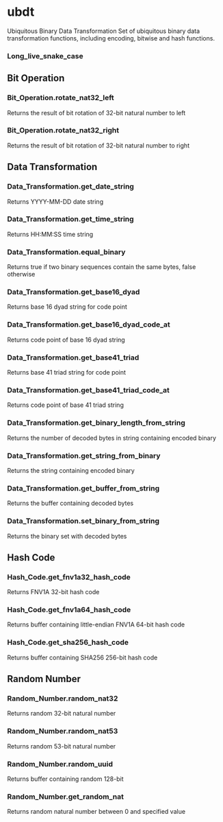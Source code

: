 # ubdt
Ubiquitous Binary Data Transformation
Set of ubiquitous binary data transformation functions, including encoding, bitwise and hash functions.

### Long_live_snake_case


## Bit Operation

### Bit_Operation.rotate_nat32_left
Returns the result of bit rotation of 32-bit natural number to left

### Bit_Operation.rotate_nat32_right
Returns the result of bit rotation of 32-bit natural number to right


## Data Transformation

### Data_Transformation.get_date_string
Returns YYYY-MM-DD date string

### Data_Transformation.get_time_string
Returns HH:MM:SS time string

### Data_Transformation.equal_binary
Returns true if two binary sequences contain the same bytes, false otherwise

### Data_Transformation.get_base16_dyad
Returns base 16 dyad string for code point

### Data_Transformation.get_base16_dyad_code_at
Returns code point of base 16 dyad string

### Data_Transformation.get_base41_triad
Returns base 41 triad string for code point

### Data_Transformation.get_base41_triad_code_at
Returns code point of base 41 triad string

### Data_Transformation.get_binary_length_from_string
Returns the number of decoded bytes in string containing encoded binary

### Data_Transformation.get_string_from_binary
Returns the string containing encoded binary

### Data_Transformation.get_buffer_from_string
Returns the buffer containing decoded bytes

### Data_Transformation.set_binary_from_string
Returns the binary set with decoded bytes


## Hash Code

### Hash_Code.get_fnv1a32_hash_code
Returns FNV1A 32-bit hash code

### Hash_Code.get_fnv1a64_hash_code
Returns buffer containing little-endian FNV1A 64-bit hash code

### Hash_Code.get_sha256_hash_code
Returns buffer containing SHA256 256-bit hash code


## Random Number

### Random_Number.random_nat32
Returns random 32-bit natural number


### Random_Number.random_nat53
Returns random 53-bit natural number

### Random_Number.random_uuid
Returns buffer containing random 128-bit

### Random_Number.get_random_nat
Returns random natural number between 0 and specified value
